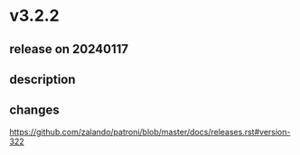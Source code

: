 # v3.2.2

## release on 20240117

## description

## changes

<a href="https://github.com/zalando/patroni/blob/master/docs/releases.rst#version-322">https://github.com/zalando/patroni/blob/master/docs/releases.rst#version-322</a>

